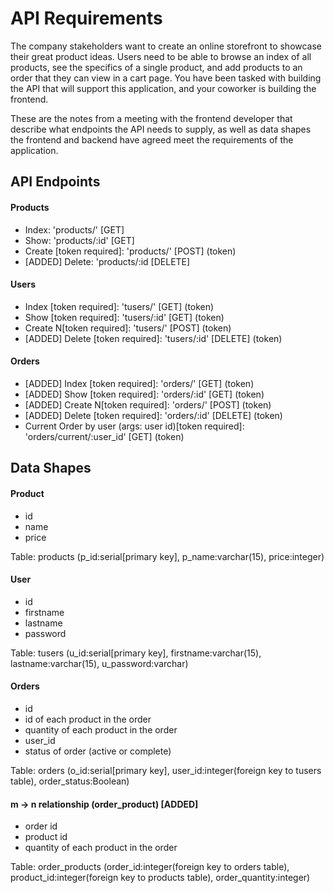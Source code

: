 # API Requirements
The company stakeholders want to create an online storefront to showcase their great product ideas. Users need to be able to browse an index of all products, see the specifics of a single product, and add products to an order that they can view in a cart page. You have been tasked with building the API that will support this application, and your coworker is building the frontend.

These are the notes from a meeting with the frontend developer that describe what endpoints the API needs to supply, as well as data shapes the frontend and backend have agreed meet the requirements of the application. 

## API Endpoints
#### Products
- Index: 'products/' [GET]
- Show: 'products/:id' [GET]
- Create [token required]: 'products/' [POST] (token)
- [ADDED] Delete: 'products/:id  [DELETE]

#### Users
- Index [token required]: 'tusers/' [GET] (token)
- Show [token required]: 'tusers/:id' [GET] (token)
- Create N[token required]: 'tusers/' [POST] (token)
- [ADDED] Delete [token required]: 'tusers/:id' [DELETE] (token)

#### Orders
- [ADDED] Index [token required]: 'orders/' [GET] (token)
- [ADDED] Show [token required]: 'orders/:id' [GET] (token)
- [ADDED] Create N[token required]: 'orders/' [POST] (token)
- [ADDED] Delete [token required]: 'orders/:id' [DELETE] (token)
- Current Order by user (args: user id)[token required]: 'orders/current/:user_id' [GET] (token)

## Data Shapes
#### Product
- id
- name
- price

Table: products (p_id:serial[primary key], p_name:varchar(15), price:integer)

#### User
- id
- firstname
- lastname
- password

Table: tusers (u_id:serial[primary key], firstname:varchar(15), lastname:varchar(15), u_password:varchar)

#### Orders
- id
- id of each product in the order
- quantity of each product in the order
- user_id
- status of order (active or complete)

Table: orders (o_id:serial[primary key], user_id:integer(foreign key to tusers table), order_status:Boolean)

#### m -> n relationship (order_product) [ADDED]
- order id
- product id
- quantity of each product in the order

Table: order_products (order_id:integer(foreign key to orders table), product_id:integer(foreign key to products table), order_quantity:integer)
 